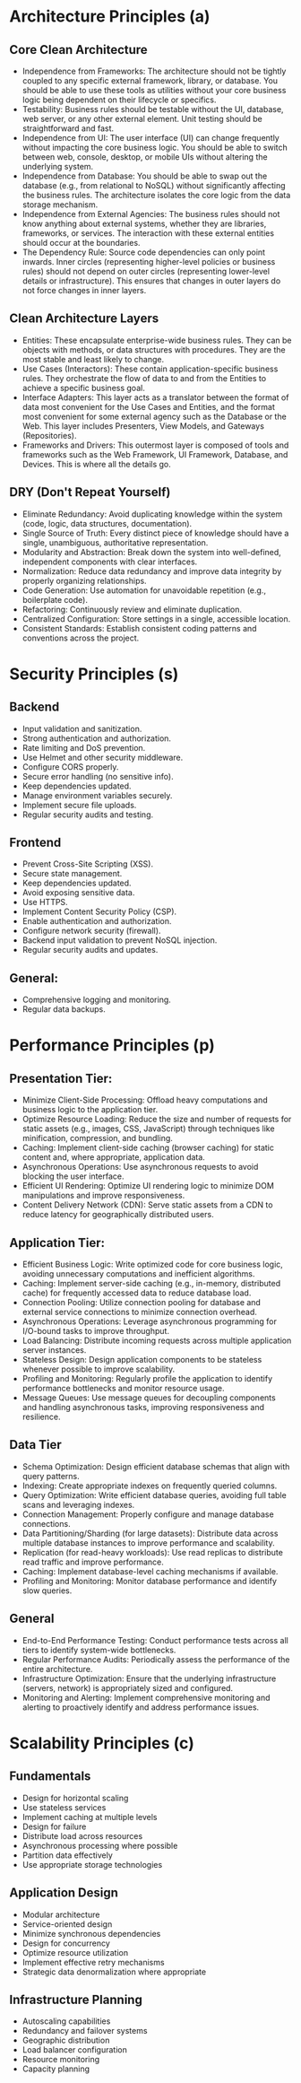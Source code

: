 # Architecture Principles (a)

## Core Clean Architecture
- Independence from Frameworks: The architecture should not be tightly coupled to any specific external framework, library, or database. You should be able to use these tools as utilities without your core business logic being dependent on their lifecycle or specifics.
- Testability: Business rules should be testable without the UI, database, web server, or any other external element. Unit testing should be straightforward and fast.
- Independence from UI: The user interface (UI) can change frequently without impacting the core business logic. You should be able to switch between web, console, desktop, or mobile UIs without altering the underlying system.
- Independence from Database: You should be able to swap out the database (e.g., from relational to NoSQL) without significantly affecting the business rules. The architecture isolates the core logic from the data storage mechanism.
- Independence from External Agencies: The business rules should not know anything about external systems, whether they are libraries, frameworks, or services. The interaction with these external entities should occur at the boundaries.
- The Dependency Rule: Source code dependencies can only point inwards. Inner circles (representing higher-level policies or business rules) should not depend on outer circles (representing lower-level details or infrastructure). This ensures that changes in outer layers do not force changes in inner layers.

## Clean Architecture Layers
- Entities: These encapsulate enterprise-wide business rules. They can be objects with methods, or data structures with procedures. They are the most stable and least likely to change.
- Use Cases (Interactors): These contain application-specific business rules. They orchestrate the flow of data to and from the Entities to achieve a specific business goal.
- Interface Adapters: This layer acts as a translator between the format of data most convenient for the Use Cases and Entities, and the format most convenient for some external agency such as the Database or the Web. This layer includes Presenters, View Models, and Gateways (Repositories).
- Frameworks and Drivers: This outermost layer is composed of tools and frameworks such as the Web Framework, UI Framework, Database, and Devices. This is where all the details go.

## DRY (Don't Repeat Yourself)
- Eliminate Redundancy: Avoid duplicating knowledge within the system (code, logic, data structures, documentation).
- Single Source of Truth: Every distinct piece of knowledge should have a single, unambiguous, authoritative representation.
- Modularity and Abstraction: Break down the system into well-defined, independent components with clear interfaces.
- Normalization: Reduce data redundancy and improve data integrity by properly organizing relationships.
- Code Generation: Use automation for unavoidable repetition (e.g., boilerplate code).
- Refactoring: Continuously review and eliminate duplication.
- Centralized Configuration: Store settings in a single, accessible location.
- Consistent Standards: Establish consistent coding patterns and conventions across the project.

# Security Principles (s)
## Backend
- Input validation and sanitization.
- Strong authentication and authorization.
- Rate limiting and DoS prevention.
- Use Helmet and other security middleware.
- Configure CORS properly.
- Secure error handling (no sensitive info).
- Keep dependencies updated.
- Manage environment variables securely.
- Implement secure file uploads.
- Regular security audits and testing.
## Frontend
- Prevent Cross-Site Scripting (XSS).
- Secure state management.
- Keep dependencies updated.
- Avoid exposing sensitive data.
- Use HTTPS.
- Implement Content Security Policy (CSP).
- Enable authentication and authorization.
- Configure network security (firewall).
- Backend input validation to prevent NoSQL injection.
- Regular security audits and updates.
## General: 
- Comprehensive logging and monitoring.
- Regular data backups.

# Performance Principles (p)
## Presentation Tier:
- Minimize Client-Side Processing: Offload heavy computations and business logic to the application tier.
- Optimize Resource Loading: Reduce the size and number of requests for static assets (e.g., images, CSS, JavaScript) through techniques like minification, compression, and bundling.
- Caching: Implement client-side caching (browser caching) for static content and, where appropriate, application data.
- Asynchronous Operations: Use asynchronous requests to avoid blocking the user interface.
- Efficient UI Rendering: Optimize UI rendering logic to minimize DOM manipulations and improve responsiveness.
- Content Delivery Network (CDN): Serve static assets from a CDN to reduce latency for geographically distributed users.
## Application Tier:
- Efficient Business Logic: Write optimized code for core business logic, avoiding unnecessary computations and inefficient algorithms.
- Caching: Implement server-side caching (e.g., in-memory, distributed cache) for frequently accessed data to reduce database load.
- Connection Pooling: Utilize connection pooling for database and external service connections to minimize connection overhead.
- Asynchronous Operations: Leverage asynchronous programming for I/O-bound tasks to improve throughput.
- Load Balancing: Distribute incoming requests across multiple application server instances.
- Stateless Design: Design application components to be stateless whenever possible to improve scalability.
- Profiling and Monitoring: Regularly profile the application to identify performance bottlenecks and monitor resource usage.
- Message Queues: Use message queues for decoupling components and handling asynchronous tasks, improving responsiveness and resilience.
## Data Tier
- Schema Optimization: Design efficient database schemas that align with query patterns.
- Indexing: Create appropriate indexes on frequently queried columns.
- Query Optimization: Write efficient database queries, avoiding full table scans and leveraging indexes.
- Connection Management: Properly configure and manage database connections.
- Data Partitioning/Sharding (for large datasets): Distribute data across multiple database instances to improve performance and scalability.
- Replication (for read-heavy workloads): Use read replicas to distribute read traffic and improve performance.
- Caching: Implement database-level caching mechanisms if available.
- Profiling and Monitoring: Monitor database performance and identify slow queries.
## General
- End-to-End Performance Testing: Conduct performance tests across all tiers to identify system-wide bottlenecks.
- Regular Performance Audits: Periodically assess the performance of the entire architecture.
- Infrastructure Optimization: Ensure that the underlying infrastructure (servers, network) is appropriately sized and configured.
- Monitoring and Alerting: Implement comprehensive monitoring and alerting to proactively identify and address performance issues.

# Scalability Principles (c)
## Fundamentals
- Design for horizontal scaling
- Use stateless services
- Implement caching at multiple levels
- Design for failure
- Distribute load across resources
- Asynchronous processing where possible
- Partition data effectively
- Use appropriate storage technologies
## Application Design
- Modular architecture
- Service-oriented design
- Minimize synchronous dependencies
- Design for concurrency
- Optimize resource utilization
- Implement effective retry mechanisms
- Strategic data denormalization where appropriate
## Infrastructure Planning
- Autoscaling capabilities
- Redundancy and failover systems
- Geographic distribution
- Load balancer configuration
- Resource monitoring
- Capacity planning